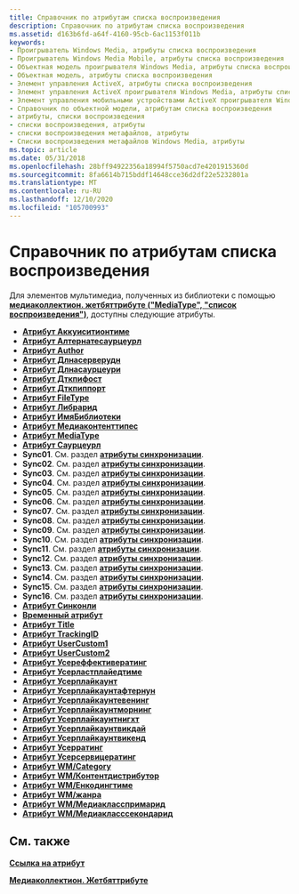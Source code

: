 ```yaml
---
title: Справочник по атрибутам списка воспроизведения
description: Справочник по атрибутам списка воспроизведения
ms.assetid: d163b6fd-a64f-4160-95cb-6ac1153f011b
keywords:
- Проигрыватель Windows Media, атрибуты списка воспроизведения
- Проигрыватель Windows Media Mobile, атрибуты списка воспроизведения
- Объектная модель проигрывателя Windows Media, атрибуты списка воспроизведения
- Объектная модель, атрибуты списка воспроизведения
- Элемент управления ActiveX, атрибуты списка воспроизведения
- Элемент управления ActiveX проигрывателя Windows Media, атрибуты списка воспроизведения
- Элемент управления мобильными устройствами ActiveX проигрывателя Windows Media, атрибуты списка воспроизведения
- Справочник по объектной модели, атрибутам списка воспроизведения
- атрибуты, списки воспроизведения
- списки воспроизведения, атрибуты
- списки воспроизведения метафайлов, атрибуты
- Списки воспроизведения метафайлов Windows Media, атрибуты
ms.topic: article
ms.date: 05/31/2018
ms.openlocfilehash: 28bff94922356a18994f5750acd7e4201915360d
ms.sourcegitcommit: 8fa6614b715bddf14648cce36d2df22e5232801a
ms.translationtype: MT
ms.contentlocale: ru-RU
ms.lasthandoff: 12/10/2020
ms.locfileid: "105700993"
---
```

# <a name="playlist-attributes-reference"></a>Справочник по атрибутам списка воспроизведения

Для элементов мультимедиа, полученных из библиотеки с помощью [**медиаколлектион. жетбяттрибуте ("MediaType", "список воспроизведения")**](/windows/desktop/WMP/mediacollection-getbyattribute), доступны следующие атрибуты.

-   [**Атрибут Аккуиситионтиме**](acquisitiontime-attribute.md)
-   [**Атрибут Алтернатесаурцеурл**](alternatesourceurl-attribute.md)
-   [**Атрибут Author**](author-attribute.md)
-   [**Атрибут Длнасерверудн**](dlnaserverudn-attribute.md)
-   [**Атрибут Длнасаурцеури**](dlnasourceuri-attribute.md)
-   [**Атрибут Дткпифост**](dtcpiphost-attribute.md)
-   [**Атрибут Дткпиппорт**](dtcpipport-attribute.md)
-   [**Атрибут FileType**](filetype-attribute.md)
-   [**Атрибут Либрарид**](libraryid-attribute.md)
-   [**Атрибут ИмяБиблиотеки**](libraryname-attribute.md)
-   [**Атрибут Медиаконтенттипес**](mediacontenttypes-attribute.md)
-   [**Атрибут MediaType**](mediatype-attribute.md)
-   [**Атрибут Саурцеурл**](sourceurl-attribute.md)
-   **Sync01**. См. раздел [**атрибуты синхронизации**](sync-attributes.md).
-   **Sync02**. См. раздел [**атрибуты синхронизации**](sync-attributes.md).
-   **Sync03**. См. раздел [**атрибуты синхронизации**](sync-attributes.md).
-   **Sync04**. См. раздел [**атрибуты синхронизации**](sync-attributes.md).
-   **Sync05**. См. раздел [**атрибуты синхронизации**](sync-attributes.md).
-   **Sync06**. См. раздел [**атрибуты синхронизации**](sync-attributes.md).
-   **Sync07**. См. раздел [**атрибуты синхронизации**](sync-attributes.md).
-   **Sync08**. См. раздел [**атрибуты синхронизации**](sync-attributes.md).
-   **Sync09**. См. раздел [**атрибуты синхронизации**](sync-attributes.md).
-   **Sync10**. См. раздел [**атрибуты синхронизации**](sync-attributes.md).
-   **Sync11**. См. раздел [**атрибуты синхронизации**](sync-attributes.md).
-   **Sync12**. См. раздел [**атрибуты синхронизации**](sync-attributes.md).
-   **Sync13**. См. раздел [**атрибуты синхронизации**](sync-attributes.md).
-   **Sync14**. См. раздел [**атрибуты синхронизации**](sync-attributes.md).
-   **Sync15**. См. раздел [**атрибуты синхронизации**](sync-attributes.md).
-   **Sync16**. См. раздел [**атрибуты синхронизации**](sync-attributes.md).
-   [**Атрибут Синконли**](synconly-attribute.md)
-   [**Временный атрибут**](temporary-attribute.md)
-   [**Атрибут Title**](title-attribute.md)
-   [**Атрибут TrackingID**](trackingid-attribute.md)
-   [**Атрибут UserCustom1**](usercustom1-attribute.md)
-   [**Атрибут UserCustom2**](usercustom2-attribute.md)
-   [**Атрибут Усереффективератинг**](usereffectiverating-attribute.md)
-   [**Атрибут Усерластплайедтиме**](userlastplayedtime-attribute.md)
-   [**Атрибут Усерплайкаунт**](userplaycount-attribute.md)
-   [**Атрибут Усерплайкаунтафтернун**](userplaycountafternoon-attribute.md)
-   [**Атрибут Усерплайкаунтевенинг**](userplaycountevening-attribute.md)
-   [**Атрибут Усерплайкаунтморнинг**](userplaycountmorning-attribute.md)
-   [**Атрибут Усерплайкаунтнигхт**](userplaycountnight-attribute.md)
-   [**Атрибут Усерплайкаунтвикдай**](userplaycountweekday-attribute.md)
-   [**Атрибут Усерплайкаунтвикенд**](userplaycountweekend-attribute.md)
-   [**Атрибут Усерратинг**](userrating-attribute.md)
-   [**Атрибут Усерсервицератинг**](userservicerating-attribute.md)
-   [**Атрибут WM/Category**](wm-category-attribute.md)
-   [**Атрибут WM/Контентдистрибутор**](wm-contentdistributor-attribute.md)
-   [**Атрибут WM/Енкодингтиме**](wm-encodingtime-attribute.md)
-   [**Атрибут WM/жанра**](wm-genre-attribute.md)
-   [**Атрибут WM/Медиакласспримарид**](wm-mediaclassprimaryid-attribute.md)
-   [**Атрибут WM/Медиакласссекондарид**](wm-mediaclasssecondaryid-attribute.md)

## <a name="related-topics"></a>См. также

<dl> <dt>

[**Ссылка на атрибут**](attribute-reference.md)
</dt> <dt>

[**Медиаколлектион. Жетбяттрибуте**](mediacollection-getbyattribute.md)
</dt> </dl>

 

 
